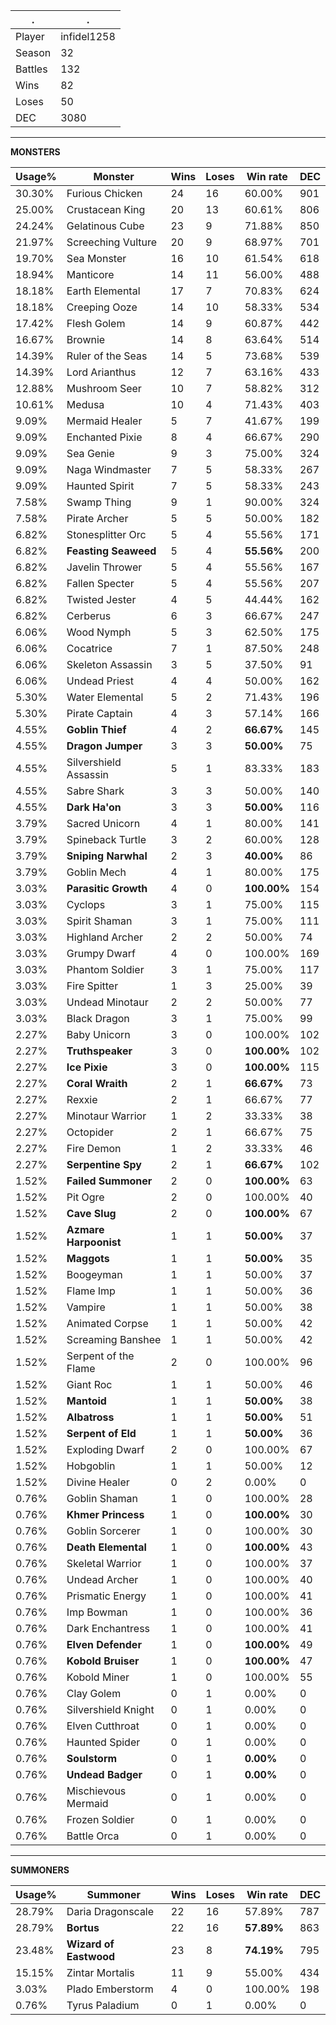 .|.
|-|-
Player|infidel1258
Season|32
Battles|132
Wins|82
Loses|50
DEC|3080

---
**MONSTERS**

Usage%|Monster|Wins|Loses|Win rate|DEC|
-|-|-|-|-|-|
30.30%|Furious Chicken|24|16|60.00%|901|
25.00%|Crustacean King|20|13|60.61%|806|
24.24%|Gelatinous Cube|23|9|71.88%|850|
21.97%|Screeching Vulture|20|9|68.97%|701|
19.70%|Sea Monster|16|10|61.54%|618|
18.94%|Manticore|14|11|56.00%|488|
18.18%|Earth Elemental|17|7|70.83%|624|
18.18%|Creeping Ooze|14|10|58.33%|534|
17.42%|Flesh Golem|14|9|60.87%|442|
16.67%|Brownie|14|8|63.64%|514|
14.39%|Ruler of the Seas|14|5|73.68%|539|
14.39%|Lord Arianthus|12|7|63.16%|433|
12.88%|Mushroom Seer|10|7|58.82%|312|
10.61%|Medusa|10|4|71.43%|403|
9.09%|Mermaid Healer|5|7|41.67%|199|
9.09%|Enchanted Pixie|8|4|66.67%|290|
9.09%|Sea Genie|9|3|75.00%|324|
9.09%|Naga Windmaster|7|5|58.33%|267|
9.09%|Haunted Spirit|7|5|58.33%|243|
7.58%|Swamp Thing|9|1|90.00%|324|
7.58%|Pirate Archer|5|5|50.00%|182|
6.82%|Stonesplitter Orc|5|4|55.56%|171|
6.82%|**Feasting Seaweed**|5|4|**55.56%**|200|
6.82%|Javelin Thrower|5|4|55.56%|167|
6.82%|Fallen Specter|5|4|55.56%|207|
6.82%|Twisted Jester|4|5|44.44%|162|
6.82%|Cerberus|6|3|66.67%|247|
6.06%|Wood Nymph|5|3|62.50%|175|
6.06%|Cocatrice|7|1|87.50%|248|
6.06%|Skeleton Assassin|3|5|37.50%|91|
6.06%|Undead Priest|4|4|50.00%|162|
5.30%|Water Elemental|5|2|71.43%|196|
5.30%|Pirate Captain|4|3|57.14%|166|
4.55%|**Goblin Thief**|4|2|**66.67%**|145|
4.55%|**Dragon Jumper**|3|3|**50.00%**|75|
4.55%|Silvershield Assassin|5|1|83.33%|183|
4.55%|Sabre Shark|3|3|50.00%|140|
4.55%|**Dark Ha'on**|3|3|**50.00%**|116|
3.79%|Sacred Unicorn|4|1|80.00%|141|
3.79%|Spineback Turtle|3|2|60.00%|128|
3.79%|**Sniping Narwhal**|2|3|**40.00%**|86|
3.79%|Goblin Mech|4|1|80.00%|175|
3.03%|**Parasitic Growth**|4|0|**100.00%**|154|
3.03%|Cyclops|3|1|75.00%|115|
3.03%|Spirit Shaman|3|1|75.00%|111|
3.03%|Highland Archer|2|2|50.00%|74|
3.03%|Grumpy Dwarf|4|0|100.00%|169|
3.03%|Phantom Soldier|3|1|75.00%|117|
3.03%|Fire Spitter|1|3|25.00%|39|
3.03%|Undead Minotaur|2|2|50.00%|77|
3.03%|Black Dragon|3|1|75.00%|99|
2.27%|Baby Unicorn|3|0|100.00%|102|
2.27%|**Truthspeaker**|3|0|**100.00%**|102|
2.27%|**Ice Pixie**|3|0|**100.00%**|115|
2.27%|**Coral Wraith**|2|1|**66.67%**|73|
2.27%|Rexxie|2|1|66.67%|77|
2.27%|Minotaur Warrior|1|2|33.33%|38|
2.27%|Octopider|2|1|66.67%|75|
2.27%|Fire Demon|1|2|33.33%|46|
2.27%|**Serpentine Spy**|2|1|**66.67%**|102|
1.52%|**Failed Summoner**|2|0|**100.00%**|63|
1.52%|Pit Ogre|2|0|100.00%|40|
1.52%|**Cave Slug**|2|0|**100.00%**|67|
1.52%|**Azmare Harpoonist**|1|1|**50.00%**|37|
1.52%|**Maggots**|1|1|**50.00%**|35|
1.52%|Boogeyman|1|1|50.00%|37|
1.52%|Flame Imp|1|1|50.00%|36|
1.52%|Vampire|1|1|50.00%|38|
1.52%|Animated Corpse|1|1|50.00%|42|
1.52%|Screaming Banshee|1|1|50.00%|42|
1.52%|Serpent of the Flame|2|0|100.00%|96|
1.52%|Giant Roc|1|1|50.00%|46|
1.52%|**Mantoid**|1|1|**50.00%**|38|
1.52%|**Albatross**|1|1|**50.00%**|51|
1.52%|**Serpent of Eld**|1|1|**50.00%**|36|
1.52%|Exploding Dwarf|2|0|100.00%|67|
1.52%|Hobgoblin|1|1|50.00%|12|
1.52%|Divine Healer|0|2|0.00%|0|
0.76%|Goblin Shaman|1|0|100.00%|28|
0.76%|**Khmer Princess**|1|0|**100.00%**|30|
0.76%|Goblin Sorcerer|1|0|100.00%|30|
0.76%|**Death Elemental**|1|0|**100.00%**|43|
0.76%|Skeletal Warrior|1|0|100.00%|37|
0.76%|Undead Archer|1|0|100.00%|40|
0.76%|Prismatic Energy|1|0|100.00%|41|
0.76%|Imp Bowman|1|0|100.00%|36|
0.76%|Dark Enchantress|1|0|100.00%|41|
0.76%|**Elven Defender**|1|0|**100.00%**|49|
0.76%|**Kobold Bruiser**|1|0|**100.00%**|47|
0.76%|Kobold Miner|1|0|100.00%|55|
0.76%|Clay Golem|0|1|0.00%|0|
0.76%|Silvershield Knight|0|1|0.00%|0|
0.76%|Elven Cutthroat|0|1|0.00%|0|
0.76%|Haunted Spider|0|1|0.00%|0|
0.76%|**Soulstorm**|0|1|**0.00%**|0|
0.76%|**Undead Badger**|0|1|**0.00%**|0|
0.76%|Mischievous Mermaid|0|1|0.00%|0|
0.76%|Frozen Soldier|0|1|0.00%|0|
0.76%|Battle Orca|0|1|0.00%|0|

---
**SUMMONERS**

Usage%|Summoner|Wins|Loses|Win rate|DEC|
-|-|-|-|-|-|
28.79%|Daria Dragonscale|22|16|57.89%|787|
28.79%|**Bortus**|22|16|**57.89%**|863|
23.48%|**Wizard of Eastwood**|23|8|**74.19%**|795|
15.15%|Zintar Mortalis|11|9|55.00%|434|
3.03%|Plado Emberstorm|4|0|100.00%|198|
0.76%|Tyrus Paladium|0|1|0.00%|0|
